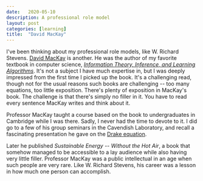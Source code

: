 ```yaml
---
date:   2020-05-10
description: A professional role model
layout: post
categories: [learning]
title:  "David MacKay"
---
```


I've been thinking about my professional role models, like W. Richard Stevens. [David MacKay](https://en.wikipedia.org/wiki/David_J._C._MacKay) is another. He was the author of my favorite textbook in computer science, [_Information Theory, Inference, and Learning Algorithms_](http://www.inference.org.uk/mackay/itila/book.html). It's not a subject I have much expertise in, but I was deeply impressed from the first time I picked up the book. It's a challenging read, though not for the usual reasons such books are challenging -- too many equations, too little exposition. There's plenty of exposition in MacKay's book. The challenge is that there's simply no filler in it. You have to read every sentence MacKay writes and think about it.

Professor MacKay taught a course based on the book to undergraduates in Cambridge while I was there. Sadly, I never had the time to devote to it. I did go to a few of his group seminars in the Cavendish Laboratory, and recall a fascinating presentation he gave on the [Drake equation](https://en.wikipedia.org/wiki/Drake_equation).

Later he published _Sustainable Energy -- Without the Hot Air_, a book that somehow managed to be accessible to a lay audience while also having very little filler. Professor MacKay was a public intellectual in an age when such people are very rare. Like W. Richard Stevens, his career was a lesson in how much one person can accomplish.
